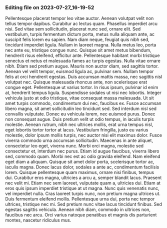 

### Editing file on 2023-07-27_16-19-52

Pellentesque placerat tempor leo vitae auctor. Aenean volutpat velit non tellus tempor dapibus. Curabitur ac lectus quam. Phasellus imperdiet arcu nisi. Sed vitae sem sollicitudin, placerat nunc sed, ornare elit. Sed vestibulum, turpis fermentum dictum porta, metus nulla aliquam ante, ac suscipit felis lorem eu sapien. Nam diam neque, feugiat quis nibh sed, tincidunt imperdiet ligula. Nullam in laoreet magna. Nulla metus leo, porta nec ante eu, tristique congue nunc. Quisque sit amet metus bibendum, hendrerit risus eleifend, efficitur ante. Pellentesque habitant morbi tristique senectus et netus et malesuada fames ac turpis egestas. Nulla vitae ornare nibh. Etiam sed pretium augue. Mauris non auctor diam, sed sagittis tortor. Aenean vel velit tempor, euismod ligula ac, pulvinar sem. Nullam tempor felis at orci hendrerit egestas.
Duis accumsan mattis massa, nec sagittis nisl volutpat nec. Quisque malesuada rhoncus ante, non scelerisque erat congue eget. Pellentesque ut varius tortor. In risus ipsum, pulvinar id enim at, hendrerit tempus ligula. Suspendisse sodales ut nisi nec lobortis. Integer vehicula justo at odio tristique, vitae consequat massa malesuada. Ut sit amet turpis commodo, condimentum dui nec, faucibus ex. Fusce accumsan libero magna, sit amet sollicitudin leo tincidunt sed. Sed interdum nisl sed convallis vulputate. Donec eu vehicula lorem, nec euismod purus. Donec non consequat augue. Duis pretium velit ut odio tempus, in iaculis turpis molestie. Aenean rutrum, nibh nec ultrices mollis, erat urna tempus nisl, eget lobortis tortor tortor at lacus. Vestibulum fringilla, justo eu varius molestie, dolor ipsum mollis turpis, nec auctor nisi elit maximus dolor. Fusce viverra commodo urna accumsan sollicitudin. Maecenas in ante aliquet, consectetur leo eget, viverra nunc.
Morbi orci magna, molestie sed consectetur et, interdum nec purus. Etiam id augue faucibus, viverra libero sed, commodo quam. Morbi nec est ac odio gravida eleifend. Nam eleifend eget diam a aliquam. Quisque sit amet dolor porta, scelerisque tortor ac, iaculis magna. Donec lacus dolor, sodales a ante ac, condimentum facilisis lorem. Quisque pellentesque quam maximus, ornare nisi finibus, tempus dui. Curabitur eros magna, ultricies a arcu a, semper blandit lacus. Praesent nec velit mi. Etiam nec sem laoreet, vulputate quam a, ultricies dui. Etiam at eros quis ipsum imperdiet tristique at ut magna.
Nunc quis venenatis nunc, vel imperdiet nulla. Cras laoreet turpis nunc, non pretium magna ultrices ut. Duis fermentum eleifend mollis. Pellentesque urna dui, porta nec tempor ultrices, tristique nec mi. Sed pretium nunc vitae lacus tincidunt finibus. Sed egestas sagittis vehicula. Aenean nibh diam, commodo in ultrices non, faucibus nec arcu. Orci varius natoque penatibus et magnis dis parturient montes, nascetur ridiculus mus.


